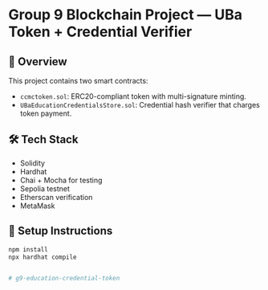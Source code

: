 # Group 9 Blockchain Project — UBa Token + Credential Verifier

## 🚀 Overview
This project contains two smart contracts:
- `ccmctoken.sol`: ERC20-compliant token with multi-signature minting.
- `UBaEducationCredentialsStore.sol`: Credential hash verifier that charges token payment.

## 🛠️ Tech Stack
- Solidity
- Hardhat
- Chai + Mocha for testing
- Sepolia testnet
- Etherscan verification
- MetaMask

## 🔧 Setup Instructions

```bash
npm install
npx hardhat compile


# g9-education-credential-token